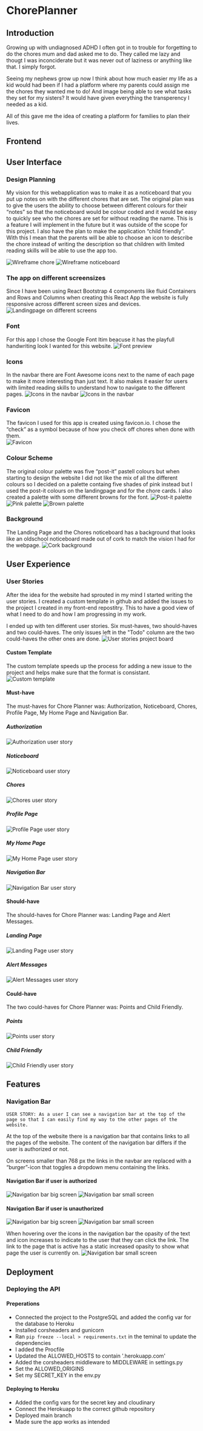 # ChorePlanner

 ## Introduction

Growing up with undiagnosed ADHD I often got in to trouble for forgetting to do the chores mum and dad asked me to do. They called me lazy and thougt I was inconciderate but it was never out of laziness or anything like that. I simply forgot. 

Seeing my nephews grow up now I think about how much easier my life as a kid would had been if I had a platform where my parents could assign me the chores they wanted me to do! And image being able to see what tasks they set for my sisters? It would have given everything the transperency I needed as a kid. 

All of this gave me the idea of creating a platform for families to plan their lives.
## Frontend
## User Interface
### Design Planning
My vision for this webapplication was to make it as a noticeboard that you put up notes on with the different chores that are set. The original plan was to give the users the ability to choose between different colours for their “notes” so that the noticeboard would be colour coded and it would be easy to quickly see who the chores are set for without reading the name. This is a feature I will implement in the future but it was outside of the scope for this project. I also have the plan to make the application “child friendly”. With this I mean that the parents will be able to choose an icon to describe the chore instead of writing the description so that children with limited reading skills will be able to use the app too.

![Wireframe chore](documentation/WireframeTask.PNG)
![Wireframe noticeboard](documentation/WireframeNoticeboard.PNG)
### The app on different screensizes
Since I have been using React Bootstrap 4 components like fluid Containers and Rows and Columns when creating this React App the website is fully responsive across different screen sizes and devices. 
![Landingpage on different screens](documentation/LandingPageDifferentSizes.PNG)

### Font
For this app I chose the Google Font Itim beacuse it has the playfull handwriting look I wanted for this website. 
![Font preview](documentation/FontPreview.PNG) 
### Icons 
In the navbar there are Font Awesome icons next to the name of each page to make it more interesting than just text. It also makes it easier for users with limited reading skills to understand how to navigate to the different pages.
![Icons in the navbar](documentation/IconsUnAuth.PNG)
![Icons in the navbar](documentation/IconsAuth.PNG)

### Favicon
The favicon I used for this app is created using favicon.io. I chose the “check” as a symbol because of how you check off chores when done with them.  
![Favicon](documentation/FaviconTab.PNG)

### Colour Scheme
The original colour palette was five “post-it” pastell colours but when starting to design the website I did not like the mix of all the different colours so I decided on a palette containg five shades of pink instead but I used the post-it colours on the landingpage and for the chore cards. I also created a palette with some different browns for the font.
![Post-it palette](documentation/PostItPalette.png)
![Pink palette](documentation/PinkPalette.png)
![Brown palette](documentation/BackgroundAndFontsPalette.png)

### Background
The Landing Page and the Chores noticeboard has a background that looks like an oldschool noticeboard made out of cork to match the vision I had for the webpage. 
![Cork background](src/assets/noticeboard.jpg)

## User Experience
### User Stories
After the idea for the website had sprouted in my mind I started writing the user stories. I created a custom template in github and added the issues to the project I created in my front-end repostitry. This to have a good view of what I need to do and how I am progressing in my work.  

I ended up with ten different user stories. Six must-haves, two should-haves and two could-haves. The only issues left in the "Todo" column are the two could-haves the other ones are done.
![User stories project board](documentation/UserStoriesBoard.PNG)

#### Custom Template
The custom template speeds up the process for adding a new issue to the project and helps make sure that the format is consistant.  
![Custom template](documentation/CustomTemplate.PNG)

#### Must-have
The must-haves for Chore Planner was: Authorization, Noticeboard, Chores, Profile Page, My Home Page and Navigation Bar. 

##### Authorization
![Authorization user story](documentation/UserStoryAuth.PNG)
##### Noticeboard
![Noticeboard user story](documentation/UserStoryNoticeboard.PNG)
##### Chores
![Chores user story](documentation/UserStoryChores.PNG)
##### Profile Page
![Profile Page user story](documentation/UserStoryProfilePage.PNG)
##### My Home Page
![My Home Page user story](documentation/UserStoryMyHomePage.PNG)
##### Navigation Bar
![Navigation Bar user story](documentation/UserStoryNavigationbar.PNG)

#### Should-have 
The should-haves for Chore Planner was: Landing Page and Alert Messages. 
##### Landing Page
![Landing Page user story](documentation/UserStoryLandingPage.PNG)
##### Alert Messages
![Alert Messages user story](documentation/UserStoryAlert.PNG)

#### Could-have
The two could-haves for Chore Planner was: Points and Child Friendly.
##### Points
![Points user story](documentation/UserStoryPoints.PNG)
##### Child Friendly
![Child Friendly user story](documentation/UserStoryChildFriendly.PNG)


## Features

### Navigation Bar
``USER STORY: As a user I can see a navigation bar at the top of the page so that I can easily find my way to the other pages of the website. ``

At the top of the website there is a navigation bar that contains links to all the pages of the website. The content of the navigation bar differs if the user is authorized or not.  

On screens smaller than 768 px the links in the navbar are replaced with a “burger”-icon that toggles a dropdown menu containing the links.
#### Navigation Bar if user is authorized
![Navigation bar big screen](documentation/NavBarAuthBig.PNG)
![Navigation bar small screen](documentation/NavbarAuthSmall.gif)

#### Navigation Bar if user is unauthorized
![Navigation bar big screen](documentation/NavBarUnAuthBig.PNG)
![Navigation bar small screen](documentation/NavbarUnAuthSmall.gif)

When hovering over the icons in the navigation bar the opasity of the text and icon increases to indicate to the user that they can click the link. The link to the page that is active has a static increased opasity to show what page the user is currently on. 
![Navigation bar small screen](documentation/NavbarHoverActive.gif)

## Deployment

### Deploying the API

#### Preperations
- Connected the project to the PostgreSQL and added the config var for the database to Heroku 
- Installed corsheaders and gunicorn
- Ran ``` pip freeze --local > requirements.txt ``` in the teminal to update the dependencies
- I added the Procfile
- Updated the ALLOWED_HOSTS to contain '.herokuapp.com'
- Added the corsheaders middleware to MIDDLEWARE in settings.py
- Set the ALLOWED_ORIGINS
- Set my SECRET_KEY in the env.py 
#### Deploying to Heroku
- Added the config vars for the secret key and cloudinary
- Connect the Herokuapp to the correct github repository
- Deployed main branch 
- Made sure the app works as intended